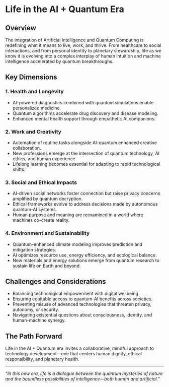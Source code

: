 # Life in the AI + Quantum Era

## Overview

The integration of Artificial Intelligence and Quantum Computing is redefining what it means to live, work, and thrive. From healthcare to social interactions, and from personal identity to planetary stewardship, life as we know it is evolving into a complex interplay of human intuition and machine intelligence accelerated by quantum breakthroughs.

## Key Dimensions

### 1. Health and Longevity
- AI-powered diagnostics combined with quantum simulations enable personalized medicine.
- Quantum algorithms accelerate drug discovery and disease modeling.
- Enhanced mental health support through empathetic AI companions.

### 2. Work and Creativity
- Automation of routine tasks alongside AI-quantum enhanced creative collaboration.
- New professions emerge at the intersection of quantum technology, AI ethics, and human experience.
- Lifelong learning becomes essential for adapting to rapid technological shifts.

### 3. Social and Ethical Impacts
- AI-driven social networks foster connection but raise privacy concerns amplified by quantum decryption.
- Ethical frameworks evolve to address decisions made by autonomous quantum-AI systems.
- Human purpose and meaning are reexamined in a world where machines co-create reality.

### 4. Environment and Sustainability
- Quantum-enhanced climate modeling improves prediction and mitigation strategies.
- AI optimizes resource use, energy efficiency, and ecological balance.
- New materials and energy solutions emerge from quantum research to sustain life on Earth and beyond.

## Challenges and Considerations

- Balancing technological empowerment with digital wellbeing.
- Ensuring equitable access to quantum-AI benefits across societies.
- Preventing misuse of advanced technologies that threaten privacy, autonomy, or security.
- Navigating existential questions about consciousness, identity, and human-machine synergy.

## The Path Forward

Life in the AI + Quantum era invites a collaborative, mindful approach to technology development—one that centers human dignity, ethical responsibility, and planetary health.

---

*“In this new era, life is a dialogue between the quantum mysteries of nature and the boundless possibilities of intelligence—both human and artificial.”*
